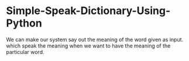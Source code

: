 # Simple-Speak-Dictionary-Using-Python
We can make our system say out the meaning of the word given as input. which speak the meaning when we want to have the meaning of the particular word. 
